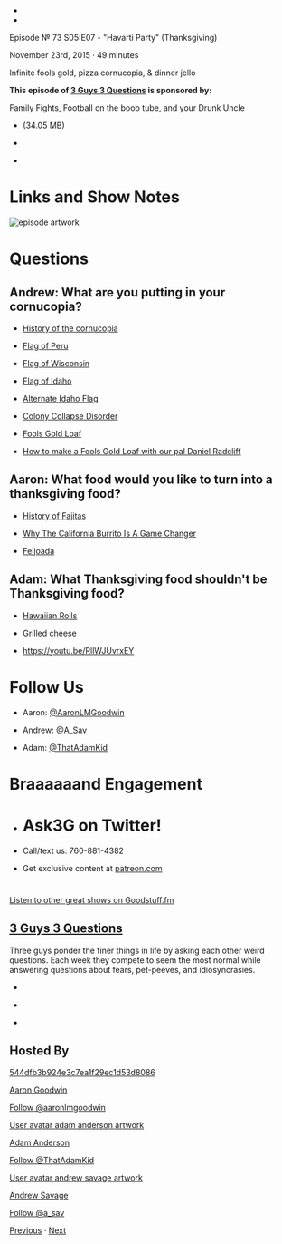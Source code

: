 -

-

Episode № 73 S05:E07 - "Havarti Party" (Thanksgiving)

November 23rd, 2015 · 49 minutes

Infinite fools gold, pizza cornucopia, & dinner jello

**This episode of [3 Guys 3 Questions](/3g3q) is sponsored by:**

Family Fights, Football on the boob tube, and your Drunk Uncle

- [](http://podcasts-1.feedpress.co/13789/21173.mp3)(34.05 MB)

- [](http://twitter.com/intent/tweet?text=3%20Guys%203%20Questions%20%E2%84%96%2073%20on%20@goodstuff_fm%20-%20http://goodstuff.fm/3g3q/73)

- [](http://www.facebook.com/sharer/sharer.php?u=http://goodstuff.fm/3g3q/73)

# Links and Show Notes

![episode artwork](http://l.gdwn.co/1c59y.jpg)

# Questions

## Andrew: What are you putting in your cornucopia?

- [History of the cornucopia](http://www.brighthubeducation.com/history-homework-help/126590-what-is-a-cornucopia/)

- [Flag of Peru](https://en.wikipedia.org/wiki/Flag_of_Peru)

- [Flag of Wisconsin](https://en.wikipedia.org/wiki/Flag_of_Wisconsin)

- [Flag of Idaho](https://en.wikipedia.org/wiki/Flag_and_seal_of_Idaho)

- [Alternate Idaho Flag](http://bit.ly/1T7ozp4)

- [Colony Collapse Disorder](http://bit.ly/1lBH49S)

- [Fools Gold Loaf](https://en.wikipedia.org/wiki/Fool%27s_Gold_Loaf)

- [How to make a Fools Gold Loaf with our pal Daniel Radcliff](https://www.youtube.com/watch?v=RWIEVV1W130)

## Aaron: What food would you like to turn into a thanksgiving food?

- [History of Fajitas](http://www.austinchronicle.com/food/2005-03-04/261130/)

- [Why The California Burrito Is A Game Changer](http://www.buzzfeed.com/pablovaldivia/all-hail-the-california-burrito#.fw69B5MjV)

- [Feijoada](https://en.wikipedia.org/wiki/Feijoada)

## Adam: What Thanksgiving food shouldn't be Thanksgiving food?

- [Hawaiian Rolls](http://www.kingshawaiian.com/products/rolls-12-pack/)

- Grilled cheese

- <https://youtu.be/RllWJUvrxEY>

# Follow Us

- Aaron: [@AaronLMGoodwin](http://twitter.com/aaronlmgoodwin)

- Andrew: [@A_Sav](http://twitter.com/a_sav)

- Adam: [@ThatAdamKid](http://twitter.com/thatadamkid)

# Braaaaaand Engagement

- # Ask3G on Twitter!

- Call/text us: 760-881-4382

- Get exclusive content at [patreon.com](http://www.patreon.com/3g3q)

#

[Listen to other great shows on Goodstuff.fm](http://www.goodstuff.fm)

## [3 Guys 3 Questions](/3g3q)

Three guys ponder the finer things in life by asking each other weird questions. Each week they compete to seem the most normal while answering questions about fears, pet-peeves, and idiosyncrasies.

- [](https://itunes.apple.com/us/podcast/3-guys-3-questions/id914129482)

- [](http://feed.3g3q.co/)

- [](mailto:3guys3questions@gmail.com?cc=sponsorship%40goodstuff.fm&subject=%5BGoodStuff%20FM%5D%20Sponsorship%20Inquiry%20for%203%20Guys%203%20Questions)

## Hosted By

[544dfb3b924e3c7ea1f29ec1d53d8086](/people/aaron-goodwin)[](http://gravatar.com/avatar/544dfb3b924e3c7ea1f29ec1d53d8086.png?s=300&r=pg)

[Aaron Goodwin](/people/aaron-goodwin)

[Follow @aaronlmgoodwin](https://twitter.com/aaronlmgoodwin)

[User avatar adam anderson artwork](/people/adam-anderson)[](https://goodstuffs3.s3.amazonaws.com/uploads/user/avatar/89/user_avatar_adam-anderson_artwork.png)

[Adam Anderson](/people/adam-anderson)

[Follow @ThatAdamKid](https://twitter.com/ThatAdamKid)

[User avatar andrew savage artwork](/people/andrew-savage)[](https://goodstuffs3.s3.amazonaws.com/uploads/user/avatar/95/user_avatar_andrew-savage_artwork.png)

[Andrew Savage](/people/andrew-savage)

[Follow @a_sav](https://twitter.com/a_sav)

[Previous](/3g3q/72) · [Next](/3g3q/74)
